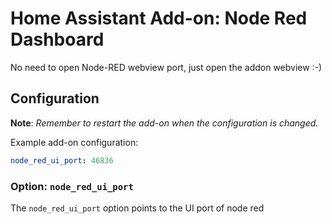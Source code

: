 # Home Assistant Add-on: Node Red Dashboard

No need to open Node-RED webview port, just open the addon webview :-)

## Configuration

**Note**: _Remember to restart the add-on when the configuration is changed._

Example add-on configuration:

```yaml
node_red_ui_port: 46836
```

### Option: `node_red_ui_port`

The `node_red_ui_port` option points to the UI port of node red
